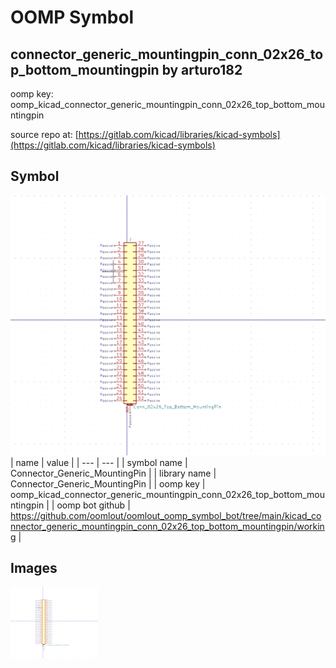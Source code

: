 # OOMP Symbol  
## connector_generic_mountingpin_conn_02x26_top_bottom_mountingpin  by arturo182  
  
oomp key: oomp_kicad_connector_generic_mountingpin_conn_02x26_top_bottom_mountingpin  
  
source repo at: [https://gitlab.com/kicad/libraries/kicad-symbols](https://gitlab.com/kicad/libraries/kicad-symbols)  
## Symbol  
  
[![working.png](working_600.png)](working.png)  
| name | value | 
| --- | --- | 
| symbol name | Connector_Generic_MountingPin | 
| library name | Connector_Generic_MountingPin | 
| oomp key | oomp_kicad_connector_generic_mountingpin_conn_02x26_top_bottom_mountingpin | 
| oomp bot github | https://github.com/oomlout/oomlout_oomp_symbol_bot/tree/main/kicad_connector_generic_mountingpin_conn_02x26_top_bottom_mountingpin/working | 
## Images  
  
[![working.png](working_140.png)](working.png)  

